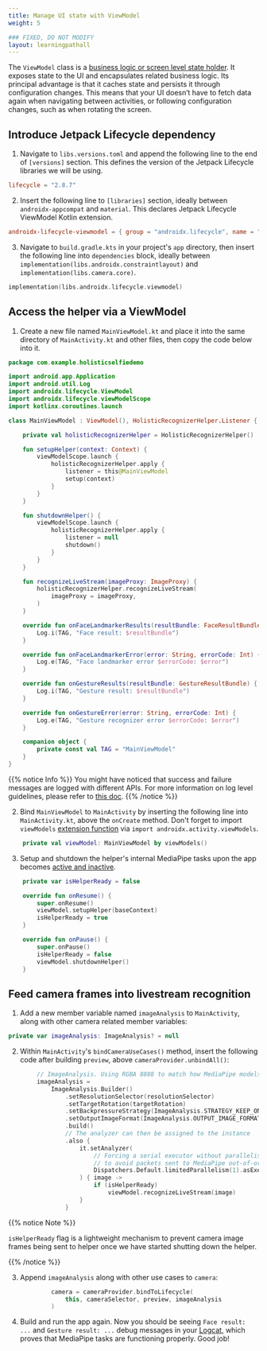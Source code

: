```yaml
---
title: Manage UI state with ViewModel
weight: 5

### FIXED, DO NOT MODIFY
layout: learningpathall
---
```


The `ViewModel` class is a [business logic or screen level state holder](https://developer.android.com/topic/architecture/ui-layer/stateholders). It exposes state to the UI and encapsulates related business logic. Its principal advantage is that it caches state and persists it through configuration changes. This means that your UI doesn’t have to fetch data again when navigating between activities, or following configuration changes, such as when rotating the screen.

## Introduce Jetpack Lifecycle dependency

1. Navigate to `libs.versions.toml` and append the following line to the end of `[versions]` section. This defines the version of the Jetpack Lifecycle libraries we will be using.

```toml
lifecycle = "2.8.7"
```

2. Insert the following line to `[libraries]` section, ideally between `androidx-appcompat` and `material`. This declares Jetpack Lifecycle ViewModel Kotlin extension.

```toml
androidx-lifecycle-viewmodel = { group = "androidx.lifecycle", name = "lifecycle-viewmodel-ktx", version.ref = "lifecycle" }
```

3. Navigate to `build.gradle.kts` in your project's `app` directory, then insert the following line into `dependencies` block, ideally between `implementation(libs.androidx.constraintlayout)` and `implementation(libs.camera.core)`. 

```kotlin
implementation(libs.androidx.lifecycle.viewmodel)
```

## Access the helper via a ViewModel

1. Create a new file named `MainViewModel.kt` and place it into the same directory of `MainActivity.kt` and other files, then copy the code below into it.

```kotlin
package com.example.holisticselfiedemo

import android.app.Application
import android.util.Log
import androidx.lifecycle.ViewModel
import androidx.lifecycle.viewModelScope
import kotlinx.coroutines.launch

class MainViewModel : ViewModel(), HolisticRecognizerHelper.Listener {

    private val holisticRecognizerHelper = HolisticRecognizerHelper()

    fun setupHelper(context: Context) {
        viewModelScope.launch {
            holisticRecognizerHelper.apply {
                listener = this@MainViewModel
                setup(context)
            }
        }
    }

    fun shutdownHelper() {
        viewModelScope.launch {
            holisticRecognizerHelper.apply {
                listener = null
                shutdown()
            }
        }
    }

    fun recognizeLiveStream(imageProxy: ImageProxy) {
        holisticRecognizerHelper.recognizeLiveStream(
            imageProxy = imageProxy,
        )
    }

    override fun onFaceLandmarkerResults(resultBundle: FaceResultBundle) {
        Log.i(TAG, "Face result: $resultBundle")
    }

    override fun onFaceLandmarkerError(error: String, errorCode: Int) {
        Log.e(TAG, "Face landmarker error $errorCode: $error")
    }

    override fun onGestureResults(resultBundle: GestureResultBundle) {
        Log.i(TAG, "Gesture result: $resultBundle")
    }

    override fun onGestureError(error: String, errorCode: Int) {
        Log.e(TAG, "Gesture recognizer error $errorCode: $error")
    }

    companion object {
        private const val TAG = "MainViewModel"
    }
}
```

{{% notice Info %}}
You might have noticed that success and failure messages are logged with different APIs. For more information on log level guidelines, please refer to [this doc](https://source.android.com/docs/core/tests/debug/understanding-logging#log-level-guidelines). 
{{% /notice %}}

2. Bind `MainViewModel` to `MainActivity` by inserting the following line into `MainActivity.kt`, above the `onCreate` method. Don't forget to import `viewModels` [extension function](https://kotlinlang.org/docs/extensions.html#extension-functions) via `import androidx.activity.viewModels`.

```kotlin
    private val viewModel: MainViewModel by viewModels()
```

3. Setup and shutdown the helper's internal MediaPipe tasks upon the app becomes [active and inactive](https://developer.android.com/guide/components/activities/activity-lifecycle#alc).

```kotlin
    private var isHelperReady = false

    override fun onResume() {
        super.onResume()
        viewModel.setupHelper(baseContext)
        isHelperReady = true
    }

    override fun onPause() {
        super.onPause()
        isHelperReady = false
        viewModel.shutdownHelper()
    }
```

## Feed camera frames into livestream recognition

1. Add a new member variable named `imageAnalysis` to `MainActivity`, along with other camera related member variables:

```kotlin
private var imageAnalysis: ImageAnalysis? = null
```

2. Within `MainActivity`'s `bindCameraUseCases()` method, insert the following code after building `preview`, above `cameraProvider.unbindAll()`:

```kotlin
        // ImageAnalysis. Using RGBA 8888 to match how MediaPipe models work
        imageAnalysis =
            ImageAnalysis.Builder()
                .setResolutionSelector(resolutionSelector)
                .setTargetRotation(targetRotation)
                .setBackpressureStrategy(ImageAnalysis.STRATEGY_KEEP_ONLY_LATEST)
                .setOutputImageFormat(ImageAnalysis.OUTPUT_IMAGE_FORMAT_RGBA_8888)
                .build()
                // The analyzer can then be assigned to the instance
                .also {
                    it.setAnalyzer(
                        // Forcing a serial executor without parallelism
                        // to avoid packets sent to MediaPipe out-of-order
                        Dispatchers.Default.limitedParallelism(1).asExecutor()
                    ) { image ->
                        if (isHelperReady)
                            viewModel.recognizeLiveStream(image)
                    }
                }
```

{{% notice Note %}}

`isHelperReady` flag is a lightweight mechanism to prevent camera image frames being sent to helper once we have started shutting down the helper.

{{% /notice %}}

3. Append `imageAnalysis` along with other use cases to `camera`:

```kotlin
            camera = cameraProvider.bindToLifecycle(
                this, cameraSelector, preview, imageAnalysis
            )
```

4. Build and run the app again. Now you should be seeing `Face result: ...` and `Gesture result: ...` debug messages in your [Logcat](https://developer.android.com/tools/logcat), which proves that MediaPipe tasks are functioning properly. Good job!

